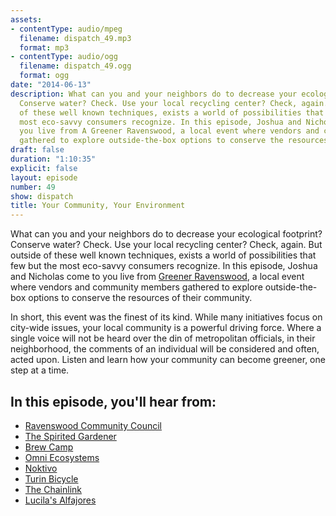 ```yaml
---
assets:
- contentType: audio/mpeg
  filename: dispatch_49.mp3
  format: mp3
- contentType: audio/ogg
  filename: dispatch_49.ogg
  format: ogg
date: "2014-06-13"
description: What can you and your neighbors do to decrease your ecological footprint?
  Conserve water? Check. Use your local recycling center? Check, again. But outside
  of these well known techniques, exists a world of possibilities that few but the
  most eco-savvy consumers recognize. In this episode, Joshua and Nicholas come to
  you live from A Greener Ravenswood, a local event where vendors and community members
  gathered to explore outside-the-box options to conserve the resources of their community.
draft: false
duration: "1:10:35"
explicit: false
layout: episode
number: 49
show: dispatch
title: Your Community, Your Environment
---
```

What can you and your neighbors do to decrease your ecological footprint? Conserve water? Check. Use your local recycling center? Check, again. But outside of these well known techniques, exists a world of possibilities that few but the most eco-savvy consumers recognize. In this episode, Joshua and Nicholas come to you live from [Greener Ravenswood](http://ravenswoodchicago.org), a local event where vendors and community members gathered to explore outside-the-box options to conserve the resources of their community.

In short, this event was the finest of its kind. While many initiatives focus on city-wide issues, your local community is a powerful driving force. Where a single voice will not be heard over the din of metropolitan officials, in their neighborhood, the comments of an individual will be considered and often, acted upon. Listen and learn how your community can become greener, one step at a time. 

## In this episode, you'll hear from:

* [Ravenswood Community Council](http://ravenswoodchicago.org)
* [The Spirited Gardener](http://www.spiritedgardener.com)
* [Brew Camp](http://brewcamp.com)
* [Omni Ecosystems](http://www.omni-ecosystems.com)
* [Noktivo](http://www.noktivo.com)
* [Turin Bicycle](http://www.turinbicycle.com)
* [The Chainlink](http://www.thechainlink.org)
* [Lucila's Alfajores](https://www.lucilashomemade.com)